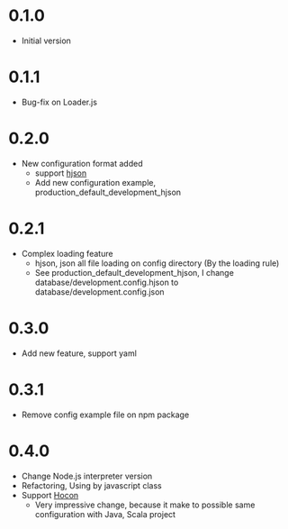 # 0.1.0
* Initial version

# 0.1.1
* Bug-fix on Loader.js

# 0.2.0
* New configuration format added
  * support [hjson](https://hjson.org/)
  * Add new configuration example, production_default_development_hjson

# 0.2.1
* Complex loading feature
  * hjson, json all file loading on config directory (By the loading rule)
  * See production_default_development_hjson, I change database/development.config.hjson to database/development.config.json
   
# 0.3.0
* Add new feature, support yaml

# 0.3.1
* Remove config example file on npm package

# 0.4.0
* Change Node.js interpreter version
* Refactoring, Using by javascript class
* Support [Hocon](https://github.com/typesafehub/config)
  * Very impressive change, because it make to possible same configuration with Java, Scala project 